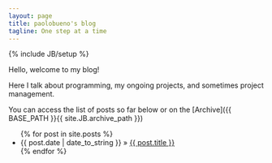 ```yaml
---
layout: page
title: paolobueno's blog
tagline: One step at a time
---
```

{% include JB/setup %}

Hello, welcome to my blog!

Here I talk about programming, my ongoing projects, and sometimes project management.

You can access the list of posts so far below or on the [Archive]({{ BASE_PATH }}{{ site.JB.archive_path }})

<ul class="posts">
  {% for post in site.posts %}
    <li><span>{{ post.date | date_to_string }}</span> &raquo; <a href="{{ BASE_PATH }}{{ post.url }}">{{ post.title }}</a></li>
  {% endfor %}
</ul>